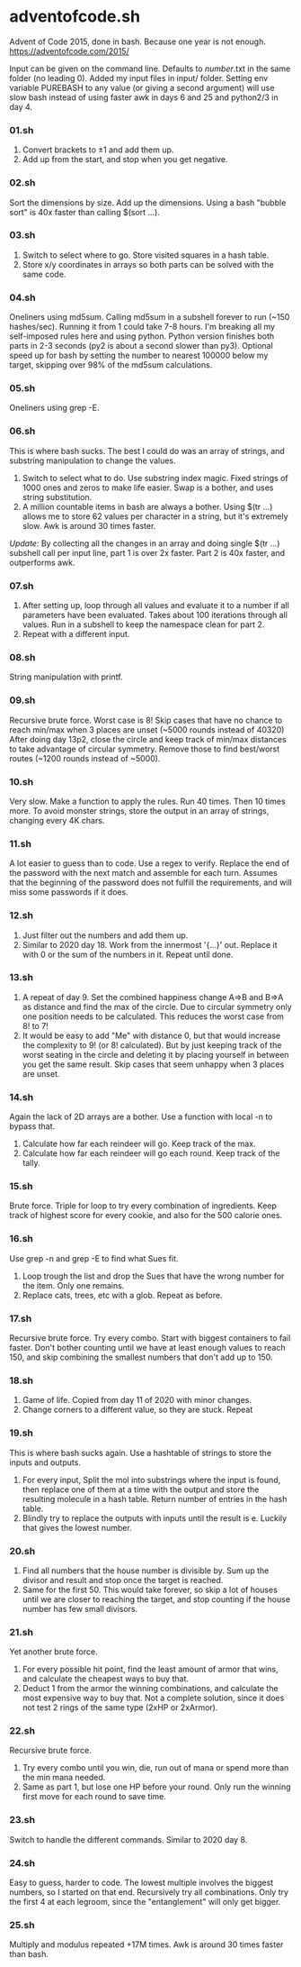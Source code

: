 # adventofcode.sh
Advent of Code 2015, done in bash. Because one year is not enough.
https://adventofcode.com/2015/

Input can be given on the command line.
Defaults to *number*.txt in the same folder (no leading 0).
Added my input files in input/ folder.
Setting env variable PUREBASH to any value (or giving a second argument) will use slow bash instead of using faster awk in days 6 and 25 and python2/3 in day 4.

### 01.sh
 1. Convert brackets to ±1 and add them up.
 2. Add up from the start, and stop when you get negative.

### 02.sh
Sort the dimensions by size. Add up the dimensions. Using a bash "bubble sort" is 40x faster than calling $(sort ...).

### 03.sh
 1. Switch to select where to go. Store visited squares in a hash table.
 2. Store x/y coordinates in arrays so both parts can be solved with the same code.

### 04.sh
Oneliners using md5sum. Calling md5sum in a subshell forever to run (~150 hashes/sec). Running it from 1 could take 7-8 hours.
I'm breaking all my self-imposed rules here and using python. Python version finishes both parts in 2-3 seconds (py2 is about a second slower than py3).
Optional speed up for bash by setting the number to nearest 100000 below my target, skipping over 98% of the md5sum calculations.

### 05.sh
Oneliners using grep -E.

### 06.sh
This is where bash sucks. The best I could do was an array of strings, and substring manipulation to change the values.
 1. Switch to select what to do. Use substring index magic. Fixed strings of 1000 ones and zeros to make life easier. Swap is a bother, and uses string substitution.
 2. A million countable items in bash are always a bother. Using $(tr ...) allows me to store 62 values per character in a string, but it's extremely slow. Awk is around 30 times faster.

*Update:* By collecting all the changes in an array and doing single $(tr ...) subshell call per input line, part 1 is over 2x faster.
Part 2 is 40x faster, and outperforms awk.

### 07.sh
 1. After setting up, loop through all values and evaluate it to a number if all parameters have been evaluated.
Takes about 100 iterations through all values. Run in a subshell to keep the namespace clean for part 2.
 2. Repeat with a different input.

### 08.sh
String manipulation with printf.

### 09.sh
Recursive brute force. Worst case is 8!
Skip cases that have no chance to reach min/max when 3 places are unset (~5000 rounds instead of 40320)
After doing day 13p2, close the circle and keep track of min/max distances to take advantage of circular symmetry.
Remove those to find best/worst routes (~1200 rounds instead of ~5000).

### 10.sh
Very slow.
Make a function to apply the rules. Run 40 times. Then 10 times more.
To avoid monster strings, store the output in an array of strings, changing every 4K chars.

### 11.sh
A lot easier to guess than to code.
Use a regex to verify. Replace the end of the password with the next match and assemble for each turn.
Assumes that the beginning of the password does not fulfill the requirements, and will miss some passwords if it does.

### 12.sh
 1. Just filter out the numbers and add them up.
 2. Similar to 2020 day 18. Work from the innermost '{...}' out. Replace it with 0 or the sum of the numbers in it. Repeat until done.

### 13.sh
 1. A repeat of day 9. Set the combined happiness change A=>B and B=>A as distance and find the max of the circle. Due to circular symmetry only one position needs to be calculated.
  This reduces the worst case from 8! to 7!
 2. It would be easy to add "Me" with distance 0, but that would increase the complexity to 9! (or 8! calculated).
	But by just keeping track of the worst seating in the circle and deleting it by placing yourself in between you get the same result.
	Skip cases that seem unhappy when 3 places are unset.

### 14.sh
Again the lack of 2D arrays are a bother. Use a function with local -n to bypass that.
 1. Calculate how far each reindeer will go. Keep track of the max.
 2. Calculate how far each reindeer will go each round. Keep track of the tally.

### 15.sh
Brute force. Triple for loop to try every combination of ingredients.
Keep track of highest score for every cookie, and also for the 500 calorie ones.

### 16.sh
Use grep -n and grep -E to find what Sues fit.
 1. Loop trough the list and drop the Sues that have the wrong number for the item. Only one remains.
 2. Replace cats, trees, etc with a glob. Repeat as before.

### 17.sh
Recursive brute force. Try every combo. Start with biggest containers to fail faster.
Don't bother counting until we have at least enough values to reach 150, and skip combining the smallest numbers that don't add up to 150.

### 18.sh
 1. Game of life. Copied from day 11 of 2020 with minor changes.
 2. Change corners to a different value, so they are stuck. Repeat

### 19.sh
This is where bash sucks again. Use a hashtable of strings to store the inputs and outputs.
 1. For every input, Split the mol into substrings where the input is found, then replace one of them at a time with the output and store the resulting molecule in a hash table. Return number of entries in the hash table.
 2. Blindly try to replace the outputs with inputs until the result is e. Luckily that gives the lowest number.

### 20.sh
 1. Find all numbers that the house number is divisible by. Sum up the divisor and result and stop once the target is reached.
 2. Same for the first 50.
 This would take forever, so skip a lot of houses until we are closer to reaching the target, and stop counting if the house number has few small divisors.

### 21.sh
Yet another brute force.
 1. For every possible hit point, find the least amount of armor that wins, and calculate the cheapest ways to buy that.
 2. Deduct 1 from the armor the winning combinations, and calculate the most expensive way to buy that.
  Not a complete solution, since it does not test 2 rings of the same type (2xHP or 2xArmor).

### 22.sh
Recursive brute force.
 1. Try every combo until you win, die, run out of mana or spend more than the min mana needed.
 2. Same as part 1, but lose one HP before your round.
  Only run the winning first move for each round to save time.

### 23.sh
Switch to handle the different commands. Similar to 2020 day 8.

### 24.sh
Easy to guess, harder to code. The lowest multiple involves the biggest numbers, so I started on that end.
Recursively try all combinations. Only try the first 4 at each legroom, since the "entanglement" will only get bigger.

### 25.sh
Multiply and modulus repeated +17M times. Awk is around 30 times faster than bash.
